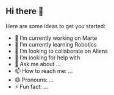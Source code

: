 ## Hi there 👋




Here are some ideas to get you started:

- 🔭 I’m currently working on Marte
- 🌱 I’m currently learning Robotics
- 👯 I’m looking to collaborate on Aliens
- 🤔 I’m looking for help with 
- 💬 Ask me about ...
- 📫 How to reach me: ...
- 😄 Pronouns: ...
- ⚡ Fun fact: ...
  
